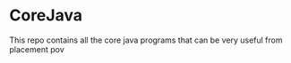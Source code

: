 # CoreJava
This repo contains all the core java programs that can be very useful from placement pov
